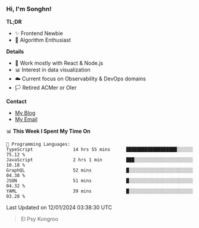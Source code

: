 ### Hi, I'm Songhn!

**TL;DR**

- ✨ Frontend Newbie
- 🎈 Algorithm Enthusiast

**Details**

- 🎯 Work mostly with React & Node.js
- 📊 Interest in data visualization
- ☁️ Current focus on Observability & DevOps domains
- 🏳️ Retired ACMer or OIer

**Contact**
- [My Blog](https://blog.songhn.com)
- [My Email](mailto:songhn233@gmail.com)

<!--START_SECTION:waka-->
📊 **This Week I Spent My Time On** 

```text
💬 Programming Languages: 
TypeScript               14 hrs 55 mins      ███████████████████░░░░░░   75.12 % 
JavaScript               2 hrs 1 min         ███░░░░░░░░░░░░░░░░░░░░░░   10.18 % 
GraphQL                  52 mins             █░░░░░░░░░░░░░░░░░░░░░░░░   04.38 % 
JSON                     51 mins             █░░░░░░░░░░░░░░░░░░░░░░░░   04.32 % 
YAML                     39 mins             █░░░░░░░░░░░░░░░░░░░░░░░░   03.28 % 
```


 Last Updated on 12/01/2024 03:38:30 UTC
<!--END_SECTION:waka-->

> El Psy Kongroo
